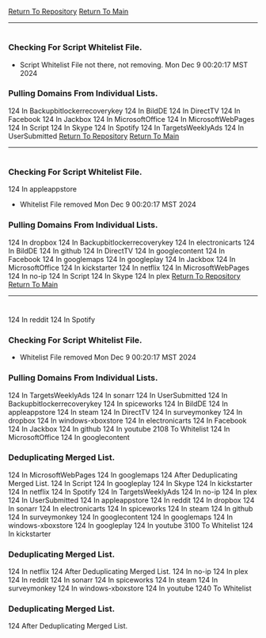[Return To Repository](https://github.com/DigitalWarrior/piholeparser/)
[Return To Main](https://github.com/DigitalWarrior/piholeparser/blob/master/RecentRunLogs/Mainlog.md)
____________________________________
# 
### Checking For Script Whitelist File.
* Script Whitelist File not there, not removing. Mon Dec  9 00:20:17 MST 2024
### Pulling Domains From Individual Lists.
124 In Backupbitlockerrecoverykey
124 In BildDE
124 In DirectTV
124 In Facebook
124 In Jackbox
124 In MicrosoftOffice
124 In MicrosoftWebPages
124 In Script
124 In Skype
124 In Spotify
124 In TargetsWeeklyAds
124 In UserSubmitted
[Return To Repository](https://github.com/DigitalWarrior/piholeparser/)
[Return To Main](https://github.com/DigitalWarrior/piholeparser/blob/master/RecentRunLogs/Mainlog.md)
____________________________________
# 
### Checking For Script Whitelist File.
124 In appleappstore
* Whitelist File removed Mon Dec  9 00:20:17 MST 2024
### Pulling Domains From Individual Lists.
124 In dropbox
124 In Backupbitlockerrecoverykey
124 In electronicarts
124 In BildDE
124 In github
124 In DirectTV
124 In googlecontent
124 In Facebook
124 In googlemaps
124 In googleplay
124 In Jackbox
124 In MicrosoftOffice
124 In kickstarter
124 In netflix
124 In MicrosoftWebPages
124 In no-ip
124 In Script
124 In Skype
124 In plex
[Return To Repository](https://github.com/DigitalWarrior/piholeparser/)
[Return To Main](https://github.com/DigitalWarrior/piholeparser/blob/master/RecentRunLogs/Mainlog.md)
____________________________________
# 
124 In reddit
124 In Spotify
### Checking For Script Whitelist File.
* Whitelist File removed Mon Dec  9 00:20:17 MST 2024
### Pulling Domains From Individual Lists.
124 In TargetsWeeklyAds
124 In sonarr
124 In UserSubmitted
124 In Backupbitlockerrecoverykey
124 In spiceworks
124 In BildDE
124 In appleappstore
124 In steam
124 In DirectTV
124 In surveymonkey
124 In dropbox
124 In windows-xboxstore
124 In electronicarts
124 In Facebook
124 In Jackbox
124 In github
124 In youtube
2108 To Whitelist
124 In MicrosoftOffice
124 In googlecontent
### Deduplicating Merged List.
124 In MicrosoftWebPages
124 In googlemaps
124 After Deduplicating Merged List.
124 In Script
124 In googleplay
124 In Skype
124 In kickstarter
124 In netflix
124 In Spotify
124 In TargetsWeeklyAds
124 In no-ip
124 In plex
124 In UserSubmitted
124 In appleappstore
124 In reddit
124 In dropbox
124 In sonarr
124 In electronicarts
124 In spiceworks
124 In steam
124 In github
124 In surveymonkey
124 In googlecontent
124 In googlemaps
124 In windows-xboxstore
124 In googleplay
124 In youtube
3100 To Whitelist
124 In kickstarter
### Deduplicating Merged List.
124 In netflix
124 After Deduplicating Merged List.
124 In no-ip
124 In plex
124 In reddit
124 In sonarr
124 In spiceworks
124 In steam
124 In surveymonkey
124 In windows-xboxstore
124 In youtube
1240 To Whitelist
### Deduplicating Merged List.
124 After Deduplicating Merged List.
